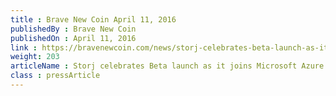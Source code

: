 ```yaml
---
title : Brave New Coin April 11, 2016
publishedBy : Brave New Coin
publishedOn : April 11, 2016
link : https://bravenewcoin.com/news/storj-celebrates-beta-launch-as-it-joins-microsoft-azure-baas/
weight: 203
articleName : Storj celebrates Beta launch as it joins Microsoft Azure BaaS
class : pressArticle
---
```

